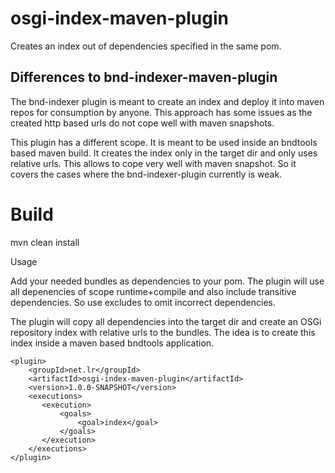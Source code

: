 # osgi-index-maven-plugin

Creates an index out of dependencies specified in the same pom.

## Differences to bnd-indexer-maven-plugin
The bnd-indexer plugin is meant to create an index and deploy it into maven repos for consumption by anyone. This approach has some issues as the created http based urls do not cope well with
maven snapshots. 

This plugin has a different scope. It is meant to be used inside an bndtools based maven build. It creates the index only in the target dir and only uses relative urls. This allows to cope 
very well with maven snapshot. So it covers the cases where the bnd-indexer-plugin currently is weak.

# Build 

mvn clean install

Usage

Add your needed bundles as dependencies to your pom. The plugin will use all depenencies of scope runtime+compile and also include transitive dependencies.
So use excludes to omit incorrect dependencies.

The plugin will copy all dependencies into the target dir and create an OSGi repository index with relative urls to the bundles.
The idea is to create this index inside a maven based bndtools application. 

```
<plugin>
    <groupId>net.lr</groupId>
    <artifactId>osgi-index-maven-plugin</artifactId>
    <version>1.0.0-SNAPSHOT</version>
    <executions>
       <execution>
           <goals>
               <goal>index</goal>
           </goals>
       </execution>
    </executions>
</plugin>
```

